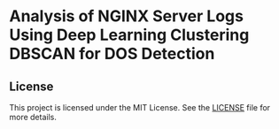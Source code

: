 # Analysis of NGINX Server Logs Using Deep Learning Clustering DBSCAN for DOS Detection

## License
This project is licensed under the MIT License. See the [LICENSE](LICENSE) file for more details.
